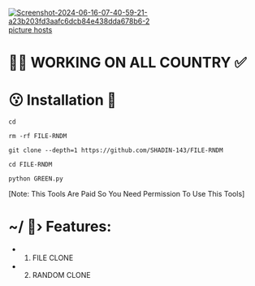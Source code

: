 <a href="https://ibb.co/pRZsdp3"><img src="https://i.ibb.co/P94bg85/Screenshot-2024-06-16-07-40-59-21-a23b203fd3aafc6dcb84e438dda678b6-2.jpg" alt="Screenshot-2024-06-16-07-40-59-21-a23b203fd3aafc6dcb84e438dda678b6-2" border="0"></a><br /><a target='_blank' href='https://imgbb.com/'>picture hosts</a><br />
# 😮‍💨 WORKING ON ALL COUNTRY ✅





# 😗 Installation 💚
```
cd

rm -rf FILE-RNDM

git clone --depth=1 https://github.com/SHADIN-143/FILE-RNDM

cd FILE-RNDM

python GREEN.py
```
[Note: This Tools Are Paid So You Need Permission To Use This Tools]



# ~/ 🥵›  Features:
- 1. FILE CLONE
- 2. RANDOM CLONE
